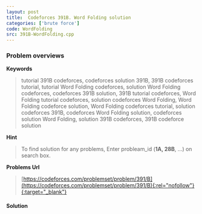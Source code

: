 ```yaml
---
layout: post
title:  Codeforces 391B. Word Folding solution
categories: ['brute force']
code: WordFolding
src: 391B-WordFolding.cpp
---
```

### **Problem overviews**

**Keywords**
> tutorial 391B codeforces, codeforces solution 391B, 391B codeforces tutorial, tutorial Word Folding codeforces, solution Word Folding codeforces, codeforces 391B solution, 391B tutorial codeforces, Word Folding tutorial codeforces, solution codeforces Word Folding, Word Folding codeforce solution, Word Folding codeforces tutorial, solution codeforces 391B, codeforces Word Folding solution, codeforces solution Word Folding, solution 391B codeforces, 391B codeforce solution

**Hint**
> To find solution for any problems, Enter probleam_id (**1A, 28B**, ...) on search box. 

**Problems Url**
> [https://codeforces.com/problemset/problem/391/B](https://codeforces.com/problemset/problem/391/B){:rel="nofollow"}{:target="_blank"}

#### **Solution**




